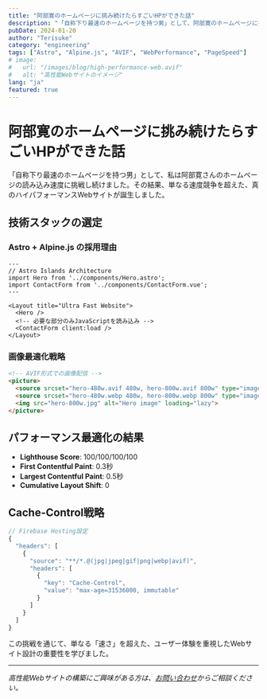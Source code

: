 ```yaml
---
title: "阿部寛のホームページに挑み続けたらすごいHPができた話"
description: "「自称下り最速のホームページを持つ男」として、阿部寛のホームページに挑戦し続けた軌跡と技術的洞察"
pubDate: 2024-01-20
author: "Terisuke"
category: "engineering"
tags: ["Astro", "Alpine.js", "AVIF", "WebPerformance", "PageSpeed"]
# image:
#   url: "/images/blog/high-performance-web.avif"
#   alt: "高性能Webサイトのイメージ"
lang: "ja"
featured: true
---
```


# 阿部寛のホームページに挑み続けたらすごいHPができた話

「自称下り最速のホームページを持つ男」として、私は阿部寛さんのホームページの読み込み速度に挑戦し続けました。その結果、単なる速度競争を超えた、真のハイパフォーマンスWebサイトが誕生しました。

## 技術スタックの選定

### Astro + Alpine.js の採用理由

```astro
---
// Astro Islands Architecture
import Hero from '../components/Hero.astro';
import ContactForm from '../components/ContactForm.vue';
---

<Layout title="Ultra Fast Website">
  <Hero />
  <!-- 必要な部分のみJavaScriptを読み込み -->
  <ContactForm client:load />
</Layout>
```

### 画像最適化戦略

```html
<!-- AVIF形式での画像配信 -->
<picture>
  <source srcset="hero-480w.avif 480w, hero-800w.avif 800w" type="image/avif">
  <source srcset="hero-480w.webp 480w, hero-800w.webp 800w" type="image/webp">
  <img src="hero-800w.jpg" alt="Hero image" loading="lazy">
</picture>
```

## パフォーマンス最適化の結果

- **Lighthouse Score**: 100/100/100/100
- **First Contentful Paint**: 0.3秒
- **Largest Contentful Paint**: 0.5秒
- **Cumulative Layout Shift**: 0

## Cache-Control戦略

```javascript
// Firebase Hosting設定
{
  "headers": [
    {
      "source": "**/*.@(jpg|jpeg|gif|png|webp|avif)",
      "headers": [
        {
          "key": "Cache-Control",
          "value": "max-age=31536000, immutable"
        }
      ]
    }
  ]
}
```

この挑戦を通じて、単なる「速さ」を超えた、ユーザー体験を重視したWebサイト設計の重要性を学びました。

---

*高性能Webサイトの構築にご興味がある方は、[お問い合わせ](/contact)からご相談ください。*